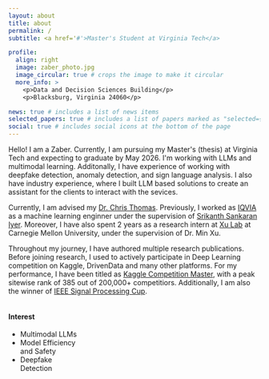 ```yaml
---
layout: about
title: about
permalink: /
subtitle: <a href='#'>Master's Student at Virginia Tech</a>

profile:
  align: right
  image: zaber_photo.jpg
  image_circular: true # crops the image to make it circular
  more_info: >
    <p>Data and Decision Sciences Building</p>
    <p>Blacksburg, Virginia 24060</p>

news: true # includes a list of news items
selected_papers: true # includes a list of papers marked as "selected={true}"
social: true # includes social icons at the bottom of the page
---
```


Hello! I am a Zaber. Currently, I am pursuing my Master's (thesis)  at Virginia Tech and expecting to graduate by May 2026. I'm working with LLMs and multimodal learning. Additonally, I have experience of working with deepfake detection, anomaly detection, and sign language analysis. I also have industry experience, where I built LLM based solutions to create an assistant for the clients to interact with the sevices. 

Currently, I am advised my [Dr. Chris Thomas](https://people.cs.vt.edu/chris/). Previously, I worked as [IQVIA]() as a machine learning enginner under the supervision of [Srikanth Sankaran Iyer](https://www.linkedin.com/in/srikiyer/). Moreover, I have also spent 2 years as a research intern at [Xu Lab](https://xulabs.github.io/) at Carnegie Mellon University, under the supervision of Dr. Min Xu.

Throughout my journey, I have authored multiple research publications. Before joining research, I used to actively participate in Deep Learning competition on Kaggle, DrivenData and many other platforms. For my performance, I have been titled as [Kaggle Competition Master](https://www.kaggle.com/zaber666), with a peak sitewise rank of 385 out of 200,000+ competitiors. Additionally, I am also the winner of [IEEE Signal Processing Cup](https://signalprocessingsociety.org/community-involvement/ieee-signal-processing-cup-2022).

<div style="display: flex; justify-content: space-between;">
  <!-- First list -->
  <div style="width: 30%;">
    <h4>Interest</h4>
    <ul>
      <li>
        Multimodal LLMs
      </li>
      <li>
        Model Efficiency and Safety
      </li>
      <li>
        Deepfake Detection
      </li>
    </ul>
  </div>

  <!-- Second list -->
  <!-- <div style="width: 65%;">
    <h4>Affiliations</h4>
    <ul>
      <li>
        <span style="font-size: 16px;">Virginia Polytechnic and State University (Aug 2024 - )</span><br>
        <span style="font-size: 14px; padding-left:15px;">Master's of Science in Computer Science</span>
      </li>
      <li>
        <span style="font-size: 16px;">IQVIA (Jun 2023 - Aug 2024)</span>
      </li>
      <li>
        <span style="font-size: 16px;">Bangladesh Univeristy of Engineering and Technology (Apr 2018 - May 2023)</span>
      </li>
    </ul>
  </div> -->
</div>


<!-- Put your address / P.O. box / other info right below your picture. You can also disable any of these elements by editing `profile` property of the YAML header of your `_pages/about.md`. Edit `_bibliography/papers.bib` and Jekyll will render your [publications page](/al-folio/publications/) automatically. -->

<!-- Link to your social media connections, too. This theme is set up to use [Font Awesome icons](https://fontawesome.com/) and [Academicons](https://jpswalsh.github.io/academicons/), like the ones below. Add your Facebook, Twitter, LinkedIn, Google Scholar, or just disable all of them. -->
